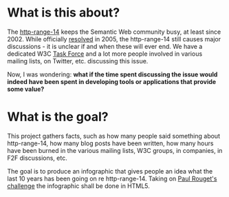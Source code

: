 # What is this about?

The [http-range-14](http://www.w3.org/2001/tag/issues.html#httpRange-14) keeps the Semantic Web community busy, at least since 2002. While officially [resolved](http://lists.w3.org/Archives/Public/www-tag/2005Jun/0039.html) in 2005, the http-range-14 still causes major discussions - it is unclear if and when these will ever end. We have a dedicated W3C [Task Force](http://www.w3.org/2001/tag/awwsw/ "AWWSW task group") and a lot more people involved in various mailing lists, on Twitter, etc. discussing this issue.

Now, I was wondering: **what if the time spent discussing the issue would indeed have been spent in developing tools or applications that provide some value?**

# What is the goal?

This project gathers facts, such as how many people said something about http-range-14, how many blog posts have been written, how many hours have been burned in the various mailing lists, W3C groups, in companies, in F2F discussions, etc.

The goal is to produce an infographic that gives people an idea what the last 10 years has been going on re http-range-14. Taking on [Paul Rouget's challenge](http://paulrouget.com/e/infographicsInHTML5/) the infographic shall be done in HTML5.